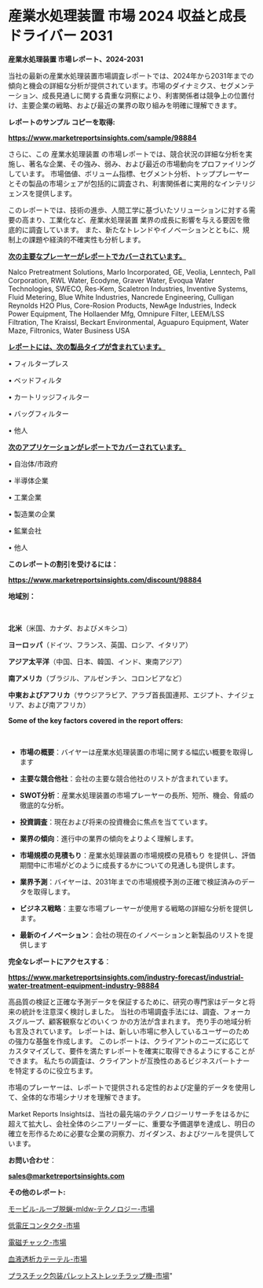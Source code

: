 # 産業水処理装置 市場 2024 収益と成長ドライバー 2031

<strong>産業水処理装置 市場レポート、2024-2031</strong>

当社の最新の産業水処理装置市場調査レポートでは、2024年から2031年までの傾向と機会の詳細な分析が提供されています。市場のダイナミクス、セグメンテーション、成長見通しに関する貴重な洞察により、利害関係者は競争上の位置付け、主要企業の戦略、および最近の業界の取り組みを明確に理解できます。



<strong>レポートのサンプル コピーを取得:</strong> <a href=https://www.marketreportsinsights.com/sample/98884>

<strong><u>https://www.marketreportsinsights.com/sample/98884</u></strong></a>

さらに、この 産業水処理装置 の市場レポートでは、競合状況の詳細な分析を実施し、著名な企業、その強み、弱み、および最近の市場動向をプロファイリングしています。 市場価値、ボリューム指標、セグメント分析、トッププレーヤーとその製品の市場シェアが包括的に調査され、利害関係者に実用的なインテリジェンスを提供します。

このレポートでは、技術の進歩、人間工学に基づいたソリューションに対する需要の高まり、工業化など、産業水処理装置 業界の成長に影響を与える要因を徹底的に調査しています。 また、新たなトレンドやイノベーションとともに、規制上の課題や経済的不確実性も分析します。



<strong><u>次の主要なプレーヤーがレポートでカバーされています。</u></strong>

Nalco Pretreatment Solutions, Marlo Incorporated, GE, Veolia, Lenntech, Pall Corporation, RWL Water, Ecodyne, Graver Water, Evoqua Water Technologies, SWECO, Res-Kem, Scaletron Industries, Inventive Systems, Fluid Metering, Blue White Industries, Nancrede Engineering, Culligan Reynolds H2O Plus, Core-Rosion Products, NewAge Industries, Indeck Power Equipment, The Hollaender Mfg, Omnipure Filter, LEEM/LSS Filtration, The Kraissl, Beckart Environmental, Aguapuro Equipment, Water Maze, Filtronics, Water Business USA



<strong><u><b>レポートには、次の製品タイプが含まれています。</b></u></strong>

• フィルタープレス

• ベッドフィルタ

• カートリッジフィルター

• バッグフィルター

• 他人



<strong><u><b>次のアプリケーションがレポートでカバーされています。</b></u></strong>

• 自治体/市政府

• 半導体企業

• 工業企業

• 製造業の企業

• 鉱業会社

• 他人



<strong><b>このレポートの割引を受けるには：</b></strong>

<a href=https://www.marketreportsinsights.com/discount/98884>

<strong><u>https://www.marketreportsinsights.com/discount/98884</u></strong></a>



<strong>地域別：</strong>

<strong> </strong>



<strong>北米</strong>（米国、カナダ、およびメキシコ）



<strong>ヨーロッパ</strong>（ドイツ、フランス、英国、ロシア、イタリア）



<strong>アジア太平洋</strong>（中国、日本、韓国、インド、東南アジア）



<strong>南アメリカ</strong>（ブラジル、アルゼンチン、コロンビアなど）



<strong>中東およびアフリカ</strong>（サウジアラビア、アラブ首長国連邦、エジプト、ナイジェリア、および南アフリカ）



<strong>Some of the key factors covered in the report offers:</strong>

<strong> </strong>
<ul>
  <li>

<strong>市場の概要</strong>：バイヤーは産業水処理装置の市場に関する幅広い概要を取得します</li>
  <li>

<strong>主要な競合他社</strong>：会社の主要な競合他社のリストが含まれています。</li>
  <li>

<strong>SWOT分析</strong>：産業水処理装置の市場プレーヤーの長所、短所、機会、脅威の徹底的な分析。</li>
  <li>

<strong>投資調査</strong>：現在および将来の投資機会に焦点を当てています。</li>
  <li>

<strong>業界の傾向</strong>：進行中の業界の傾向をよりよく理解します。</li>
  <li>

<strong>市場規模の見積もり</strong>：産業水処理装置の市場規模の見積もり を提供し、評価期間中に市場がどのように成長するかについての見通しも提供します。</li>
  <li>

<strong>業界予測</strong>：バイヤーは、2031年までの市場規模予測の正確で検証済みのデータを取得します。</li>
  <li>

<strong>ビジネス戦略</strong>：主要な市場プレーヤーが使用する戦略の詳細な分析を提供します。</li>
  <li>

<strong>最新のイノベーション</strong>：会社の現在のイノベーションと新製品のリストを提供します</li>
</ul>


<strong>完全なレポートにアクセスする</strong>：

<a href=https://www.marketreportsinsights.com/industry-forecast/industrial-water-treatment-equipment-industry-98884>

<strong><u>https://www.marketreportsinsights.com/industry-forecast/industrial-water-treatment-equipment-industry-98884</u></strong></a>

高品質の検証と正確な予測データを保証するために、研究の専門家はデータと将来の統計を注意深く検討しました。 当社の市場調査手法には、調査、フォーカスグループ、顧客観察などのいくつ かの方法が含まれます。 売り手の地域分析も言及されています。 レポートは、新しい市場に参入しているユーザーのための強力な基盤を作成します。 このレポートは、クライアントのニーズに応じてカスタマイズして、要件を満たすレポートを確実に取得できるようにすることができます。 私たちの調査は、クライアントが互換性のあるビジネスパートナーを特定するのに役立ちます。

市場のプレーヤーは、レポートで提供される定性的および定量的データを使用して、全体的な市場シナリオを理解できます。

Market Reports Insightsは、当社の最先端のテクノロジーリサーチをはるかに超えて拡大し、会社全体のシニアリーダーに、重要な予備選挙を達成し、明日の確立を形作るために必要な企業の洞察力、ガイダンス、およびツールを提供しています。



<strong><b>お問い合わせ</b></strong>：

<a href=mailto:sales@marketreportsinsights.com>

<strong><u>sales@marketreportsinsights.com</u></strong></a>



<strong>その他のレポート:</strong>

<a href=https://www.linkedin.com/pulse/モービル-ルーブ脱蝋-mldw-テクノロジー-市場-2023-年のダイナミクスとビジネストレンド-ymqif/>モービル-ルーブ脱蝋-mldw-テクノロジー-市場</a>

<a href=https://www.linkedin.com/pulse/低電圧コンタクタ-市場-2023-総合分析と事業成長戦略-2030-fcrjf/>低電圧コンタクタ-市場</a>

<a href=https://www.linkedin.com/pulse/電磁チャック-市場-2023-総利益と主要ベンダー-2030-consumer-connection-collective-360-fdnmf/>電磁チャック-市場</a>

<a href=https://www.linkedin.com/pulse/血液透析カテーテル-市場-2023-swot-分析と最新イノベーション-5yvrf/>血液透析カテーテル-市場</a>

<a href=https://www.linkedin.com/pulse/プラスチック包装パレットストレッチラップ機-市場-2023-収益と成長ドライバー-ebcvf/>プラスチック包装パレットストレッチラップ機-市場</a>"
